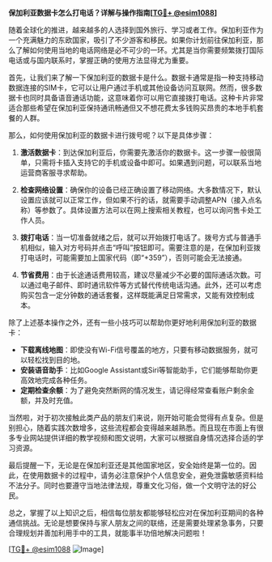 **保加利亚数据卡怎么打电话？详解与操作指南[[TG💪+ @esim1088](https://t.me/s/esim1088)]**

随着全球化的推进，越来越多的人选择到国外旅行、学习或者工作。保加利亚作为一个充满魅力的东欧国家，吸引了不少游客和移民。如果你计划前往保加利亚，那么了解如何使用当地的电话网络是必不可少的一环。尤其是当你需要频繁拨打国际电话或与国内联系时，掌握正确的使用方法显得尤为重要。

首先，让我们来了解一下保加利亚的数据卡是什么。数据卡通常是指一种支持移动数据连接的SIM卡，它可以让用户通过手机或其他设备访问互联网。然而，很多数据卡也同时具备语音通话功能，这意味着你可以用它直接拨打电话。这种卡片非常适合那些希望在保加利亚保持通讯畅通但又不想花费太多钱购买昂贵的本地手机套餐的人群。

那么，如何使用保加利亚的数据卡进行拨号呢？以下是具体步骤：

1. **激活数据卡**：到达保加利亚后，你需要先激活你的数据卡。这一步骤一般很简单，只需将卡插入支持它的手机或设备中即可。如果遇到问题，可以联系当地运营商客服寻求帮助。

2. **检查网络设置**：确保你的设备已经正确设置了移动网络。大多数情况下，默认设置应该就可以正常工作，但如果不行的话，就需要手动调整APN（接入点名称）等参数了。具体设置方法可以在网上搜索相关教程，也可以询问售卡处工作人员。

3. **拨打电话**：当一切准备就绪之后，就可以开始拨打电话了。拨号方式与普通手机相似，输入对方号码并点击“呼叫”按钮即可。需要注意的是，在保加利亚拨打电话时，可能需要加上国家代码（即“+359”），否则可能会无法接通。

4. **节省费用**：由于长途通话费用较高，建议尽量减少不必要的国际通话次数。可以通过电子邮件、即时通讯软件等方式替代传统电话沟通。此外，还可以考虑购买包含一定分钟数的通话套餐，这样既能满足日常需求，又能有效控制成本。

除了上述基本操作之外，还有一些小技巧可以帮助你更好地利用保加利亚的数据卡：

- **下载离线地图**：即使没有Wi-Fi信号覆盖的地方，只要有移动数据服务，就可以轻松找到目的地。
- **安装语音助手**：比如Google Assistant或Siri等智能助手，它们能够帮助你更高效地完成各种任务。
- **定期检查余额**：为了避免突然断网的情况发生，请记得经常查看账户剩余金额，并及时充值。

当然啦，对于初次接触此类产品的朋友们来说，刚开始可能会觉得有点复杂。但是别担心，随着实践次数增多，这些流程都会变得越来越熟悉。而且现在市面上有很多专业网站提供详细的教学视频和图文说明，大家可以根据自身情况选择合适的学习资源。

最后提醒一下，无论是在保加利亚还是其他国家地区，安全始终是第一位的。因此，在使用数据卡的过程中，请务必注意保护个人信息安全，避免泄露敏感资料给不法分子。同时也要遵守当地法律法规，尊重文化习俗，做一个文明守法的好公民。

总之，掌握了以上知识之后，相信每位朋友都能够轻松应对在保加利亚期间的各种通信挑战。无论是想要保持与家人朋友之间的联络，还是需要处理紧急事务，只要合理规划并善加利用手中的工具，就能事半功倍地解决问题啦！

[[TG💪+ @esim1088](https://t.me/s/esim1088) ![Image](https://i.postimg.cc/4NQfJmqS/Snipaste-2025-05-13-00-14-12.png)]